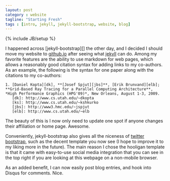 ```yaml
---
layout: post
category : website
tagline: "Starting Fresh"
tags : [intro, jekyll, jekyll-bootstrap, website, blog]
---
```

{% include JB/setup %}

I happened across [jekyll-bootstrap][] the other day, and I decided I
should move my website to [github.io](http://github.io) after seeing
what [jekyll][] can do.
Among my favorite features are the ability to use markdown for web
pages, which allows a reasonably good citation syntax for adding links
to my co-authors.
As an example, the following is the syntax for one paper along with
the citations to my co-authors:
<!-- more -->

   [jekyllbootstrap]: http://jekyllbootstrap.com
   [jekyll]: http://jekyllrb.com

    1. [Daniel Kopta][dk], **[Josef Spjut][jbs]**, [Erik Brunvand][elb];
    **Grid-Based Ray Tracing for a Parallel Computing Architecture**,
    *High Performance Graphics (HPG'09)*, New Orleans, August 1-3, 2009.
       [dk]: http://www.cs.utah.edu/~dkopta
       [ks]: http://www.cs.utah.edu/~kshkurko
       [jbs]: http://www3.hmc.edu/~jspjut
       [elb]: http://www.cs.utah.edu/~elb

The beauty of this is I now only need to update one spot if anyone
changes their affiliation or home page. Awesome.

Conveniently, jekyll-bootstrap also gives all the niceness of [twitter
bootstrap][], such as the decent template you now see (I hope to improve
it to my liking more in the future).
The main reason I chose the hooligan template is that it came with
easy-to-use social media integration that you can see in the top right
if you are looking at this webpage on a non-mobile browser.

   [twitter bootstrap]: http://getbootstrap.com

As an added benefit, I can now easily post blog entries, and hook into
Disqus for comments. Nice.
